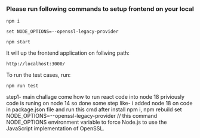 ### Please run following commands to setup frontend on your local

`npm i`

`set NODE_OPTIONS=--openssl-legacy-provider`

`npm start`

It will up the frontend application on follwing path:

`http://localhost:3000/`

To run the test cases, run:

`npm run test`

step1- main challage come how to run react code into node 18 priviously code is runing on node 14 so done some step
like- i added node 18 on code in package.json file and run this cmd after install npm i, npm rebuild set NODE_OPTIONS=--openssl-legacy-provider // this command NODE_OPTIONS environment variable to force Node.js to use the JavaScript implementation of OpenSSL.
